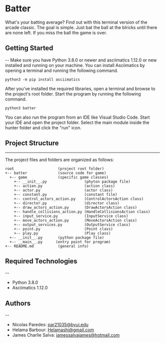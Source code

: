 # Batter

What's your batting average? Find out with this terminal version of the arcade classic. The goal is simple. Just bat the ball at the blricks until there are none left. If you miss the ball the game is over.

## Getting Started
--
Make sure you have Python 3.8.0 or newer and asciimatics 1.12.0 or new installed and running on your machine. You can install Asciimatics by opening a terminal and running the following command.
```
python3 -m pip install asciimatics
```
After you've installed the required libraries, open a terminal and browse to the project's root folder. Start the program by running the following command.
```
python3 batter 
```
You can also run the program from an IDE like Visual Studio Code. Start your IDE and open the project folder. Select the main module inside the hunter folder and click the "run" icon.

## Project Structure
---
The project files and folders are organized as follows:
```
root                    (project root folder)
+-- batter              (source code for game)
  +-- game              (specific game classes)
    +-- __init__.py                 (phyton package file)
    +-- action.py                   (action class)
    +-- actor.py                    (actor class)
    +-- constant.py                 (constant file)
    +-- control_actors_action.py    (ControlActorsAction class)
    +-- director.py                 (director class)
    +-- draw_actors_action.py       (DrawActorsAction class)
    +-- handle_collisions_action.py (HandleCollisionsAction class)
    +-- input_service.py            (InputService class)
    +-- move_actors_action.py       (MoveActorsAction class)
    +-- output_services.py          (OutputService class)
    +-- point.py                    (Point class)
    +-- play.py                     (Play class)
  +-- __init__.py       (python package file)
  +-- __main__.py      (entry point for program)
+-- README.md           (general info)
```
## Required Technologies
--
* Python 3.8.0
* Asciimatics 1.12.0

## Authors
--

* Nicolas Paredes: par21035@byui.edu
* Helama Barbour: Helamashi@gmail.com
* James Charlie Salva: jamessalvajames@hotmail.com
